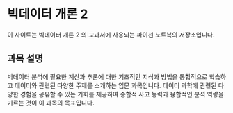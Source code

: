 # 빅데이터 개론 2 

이 사이트는 빅데이터 개론 2 의 교과서에 사용되는 파이선 노트븍의 저장소입니다.


## 과목 설명 

빅데이터 분석에 필요한 계산과 추론에 대한 기초적인 지식과 방법을 통합적으로 학습하고 데이터와 관련된 다양한 주제를 소개하는 입문 과목입니다. 데이터 과학에 관련된 다양한 경험을 공유할 수 있는 기회를 제공하여 종합적 사고 능력과 융합적인 분석 역량을 기르는 것이 이 과목의 목표입니다. 